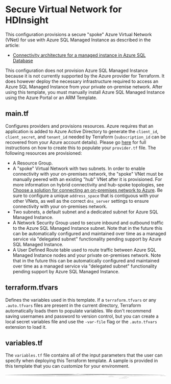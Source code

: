 # Secure Virtual Network for HDInsight

This configuration provisions a secure "spoke" Azure Virtual Network (VNet) for use with Azure SQL Managed Instance as described in the article:
* [Connectivity architecture for a managed instance in Azure SQL Database](https://docs.microsoft.com/en-us/azure/sql-database/sql-database-managed-instance-connectivity-architecture)

This configuration does not provision Azure SQL Managed Instance because it is not currently supported by the Azure provider for Terraform. It does however deploy the necessary infrastructure required to access an Azure SQL Managed Instance from your private on-premise network. After using this template, you must manually install Azure SQL Managed Instance using the Azure Portal or an ARM Template. 

## main.tf
Configures providers and provisions resources. Azure requires that an application is added to Azure Active Directory to generate the `client_id`, `client_secret`, and `tenant_id` needed by Terraform (`subscription_id` can be recovered from your Azure account details). Please go [here](https://www.terraform.io/docs/providers/azurerm/) for full instructions on how to create this to populate your `provider.tf` file. The following resources are provisioned:

* A Resource Group.
* A "spoke" Virtual Network with two subnets. In order to enable connectivity with your on-premises network, the "spoke" VNet must be manually peered with an existing "hub" VNet after it is provisioned. For more information on hybrid connectivity and hub-spoke topologies, see [Choose a solution for connecting an on-premises network to Azure](https://docs.microsoft.com/en-us/azure/architecture/reference-architectures/hybrid-networking/). Be sure to configure a unique `address_space` that is contiguous with your other VNets, as well as the correct `dns_server` settings to ensure connectivity with your on-premises network.
* Two subnets, a default subnet and a dedicated subnet for Azure SQL Managed Instance. 
* A Network Security Group used to secure inbound and outbound traffic to the Azure SQL Managed Instance subnet. Note that in the future this can be automatically configured and maintained over time as a managed service via "delegated subnet" functionality pending support by Azure SQL Managed Instance.
* A User Defined Route table used to route traffic between Azure SQL Managed Instance nodes and your private on-premises network. Note that in the future this can be automatically configured and maintained over time as a managed service via "delegated subnet" functionality pending support by Azure SQL Managed Instance.

## terraform.tfvars
Defines the variables used in this template. If a `terraform.tfvars` or any `.auto.tfvars` files are present in the current directory, Terraform automatically loads them to populate variables. We don't recommend saving usernames and password to version control, but you can create a local secret variables file and use the `-var-file` flag or the `.auto.tfvars` extension to load it.

## variables.tf
The `variables.tf` file contains all of the input parameters that the user can specify when deploying this Terraform template. A sample is provided in this template that you can customize for your environment.

![graph](graph.png)
